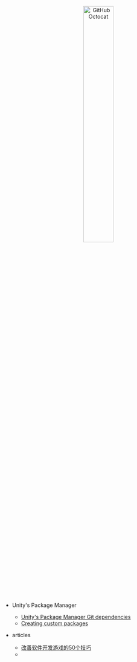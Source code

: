 <p align="center">
  <img alt="GitHub Octocat" src="https://longshilin.com/images/favicon.png" width="40%">
</p>

- Unity's Package Manager
  - [Unity's Package Manager Git dependencies](Packages/Project-Manifest-Git-Dependencies.md)
  - [Creating custom packages](https://docs.unity3d.com/Manual/CustomPackages.html)

- articles
	- [改善软件开发游戏的50个技巧](articles/50-tips-improving-your-software-development-game.md)
	- [](articles/the-ultimate-list-of-free-and-low-cost-developer-tools-and-resources.md)

<!--stackedit_data:
eyJoaXN0b3J5IjpbLTE2NTQwMDk5NTQsLTE1MjIyOTM3NDZdfQ
==
-->